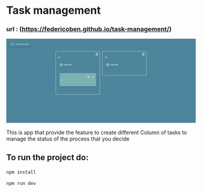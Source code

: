 # Task management
### url : (https://federicoben.github.io/task-management/)
![Image of the board with two columns and one task in the first column](/public/images/app_image.jpg)

This is app that provide the feature to create different Column of tasks to manage the status of the process that you decide

## To run the project do:

```
npm install
```

```
npm run dev
```
